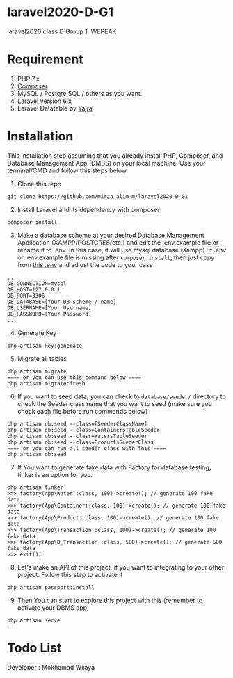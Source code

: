 # laravel2020-D-G1
laravel2020 class D Group 1. WEPEAK

# Requirement
1. PHP 7.x
2. [Composer](https://getcomposer.org/)
3. MySQL / Postgre SQL / others as you want.
4. [Laravel version 6.x](https://laravel.com/docs/6.x)
5. Laravel Datatable by [Yajra](https://yajrabox.com/docs/laravel-datatables/master)

# Installation
This installation step assuming that you already install PHP, Composer, and Database Management App (DMBS) on your local machine. Use your terminal/CMD and follow this steps below.

1. Clone this repo
```
git clone https://github.com/mirza-alim-m/laravel2020-D-G1
```
2. Install Laravel and its dependency with composer
```
composer install
```
3. Make a database scheme at your desired Database Management Application (XAMPP/POSTGRES/etc.) and edit the .env.example file or rename it to .env. In this case, it will use mysql database (Xampp). If .env or .env.example file is missing after `composer install`, then just copy from [this .env](https://github.com/laravel/laravel/blob/master/.env.example) and adjust the code to your case
```
...
DB_CONNECTION=mysql
DB_HOST=127.0.0.1
DB_PORT=3306
DB_DATABASE=[Your DB scheme / name]
DB_USERNAME=[Your Username]
DB_PASSWORD=[Your Password]
...

```
4. Generate Key
```
php artisan key:generate
```
5. Migrate all tables
```
php artisan migrate
==== or you can use this command below ====
php artisan migrate:fresh
```
6. If you want to seed data, you can check to `database/seeder/` directory to check the Seeder class name that you want to seed (make sure you check each file before run commands below)
```
php artisan db:seed --class=[SeederClassName]
php artisan db:seed --class=ContainersTableSeeder
php artisan db:seed --class=WatersTableSeeder
php artisan db:seed --class=ProductsSeederClass
==== or you can run all seeder class with this ====
php artisan db:seed
```

7. If You want to generate fake data with Factory for database testing, tinker is an option for you.
```
php artisan tinker
>>> factory(App\Water::class, 100)->create(); // generate 100 fake data
>>> factory(App\Container::class, 100)->create(); // generate 100 fake data
>>> factory(App\Product::class, 100)->create(); // generate 100 fake data
>>> factory(App\Transaction::class, 100)->create(); // generate 100 fake data
>>> factory(App\D_Transaction::class, 500)->create(); // generate 500 fake data
>>> exit();
```

8. Let's make an API of this project, if you want to integrating to your other project. Follow this step to activate it
```
php artisan passport:install
```
9. Then You can start to explore this project with this (remember to activate your DBMS app)
```
php artisan serve
```

# Todo List


Developer : Mokhamad Wijaya
